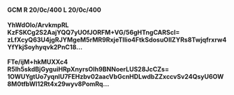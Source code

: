 #### GCM R 20/0c/400 L 20/0c/400
**YhWdOlo/ArvkmpRL**<br/>**KzFSKCg2S2AajYQQ7yUOfJORFM+VG/56gHTngCARScI=**<br/>**zLfXcyQ63U4jgRJYMgeM5rMR9RxjeTIIio4FtkSdosuOlIZYRs8Twjqfrxrw4YfYkjSoyhyqvk2PnC18...**<br/><br/>
**FTe/ijM+hkMUXXc4**<br/>**R5lh5skdBjGyguiHRpXnyrsOIh9BNNoerLUS28JcCZs=**<br/>**1OWUYgtUo7yqnlU7FEHzbv02aacVbGcnHDLwdbZZxccvSv24QsyU6OW8M0tfbWl12Rt4x29wyv8PomRq...**